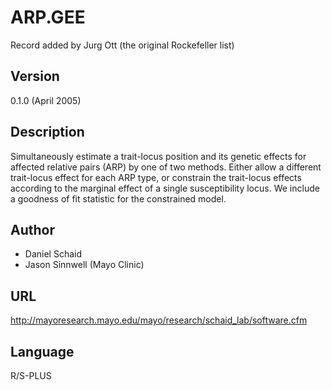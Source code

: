 # ARP.GEE
Record added by Jurg Ott (the original Rockefeller list)

## Version
0.1.0 (April 2005)

## Description
Simultaneously estimate a trait-locus position and its genetic effects for affected relative pairs (ARP) by one of two methods. Either allow a different trait-locus effect for each ARP type, or constrain the trait-locus effects according to the marginal effect of a single susceptibility locus. We include a goodness of fit statistic for the constrained model.

## Author
* Daniel Schaid
* Jason Sinnwell (Mayo Clinic)

## URL
http://mayoresearch.mayo.edu/mayo/research/schaid_lab/software.cfm

## Language
R/S-PLUS